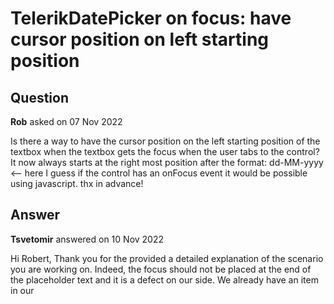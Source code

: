 # TelerikDatePicker on focus: have cursor position on left starting position

## Question

**Rob** asked on 07 Nov 2022

Is there a way to have the cursor position on the left starting position of the textbox when the textbox gets the focus when the user tabs to the control? It now always starts at the right most position after the format: dd-MM-yyyy <-- here I guess if the control has an onFocus event it would be possible using javascript. thx in advance!

## Answer

**Tsvetomir** answered on 10 Nov 2022

Hi Robert, Thank you for the provided a detailed explanation of the scenario you are working on. Indeed, the focus should not be placed at the end of the placeholder text and it is a defect on our side. We already have an item in our
